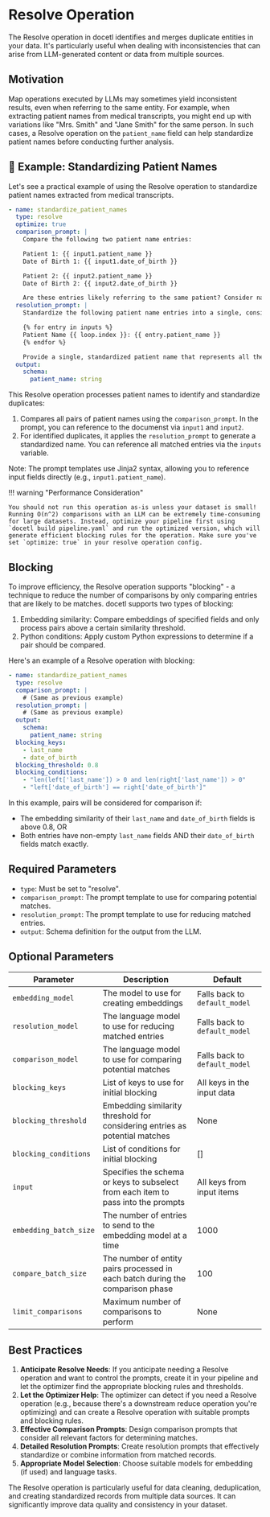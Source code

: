 # Resolve Operation

The Resolve operation in docetl identifies and merges duplicate entities in your data. It's particularly useful when dealing with inconsistencies that can arise from LLM-generated content or data from multiple sources.

## Motivation

Map operations executed by LLMs may sometimes yield inconsistent results, even when referring to the same entity. For example, when extracting patient names from medical transcripts, you might end up with variations like "Mrs. Smith" and "Jane Smith" for the same person. In such cases, a Resolve operation on the `patient_name` field can help standardize patient names before conducting further analysis.

## 🚀 Example: Standardizing Patient Names

Let's see a practical example of using the Resolve operation to standardize patient names extracted from medical transcripts.

```yaml
- name: standardize_patient_names
  type: resolve
  optimize: true
  comparison_prompt: |
    Compare the following two patient name entries:

    Patient 1: {{ input1.patient_name }}
    Date of Birth 1: {{ input1.date_of_birth }}

    Patient 2: {{ input2.patient_name }}
    Date of Birth 2: {{ input2.date_of_birth }}

    Are these entries likely referring to the same patient? Consider name similarity and date of birth. Respond with "True" if they are likely the same patient, or "False" if they are likely different patients.
  resolution_prompt: |
    Standardize the following patient name entries into a single, consistent format:

    {% for entry in inputs %}
    Patient Name {{ loop.index }}: {{ entry.patient_name }}
    {% endfor %}

    Provide a single, standardized patient name that represents all the matched entries. Use the format "LastName, FirstName MiddleInitial" if available.
  output:
    schema:
      patient_name: string
```

This Resolve operation processes patient names to identify and standardize duplicates:

1. Compares all pairs of patient names using the `comparison_prompt`. In the prompt, you can reference to the documenst via `input1` and `input2`.
2. For identified duplicates, it applies the `resolution_prompt` to generate a standardized name. You can reference all matched entries via the `inputs` variable.

Note: The prompt templates use Jinja2 syntax, allowing you to reference input fields directly (e.g., `input1.patient_name`).

!!! warning "Performance Consideration"

    You should not run this operation as-is unless your dataset is small! Running O(n^2) comparisons with an LLM can be extremely time-consuming for large datasets. Instead, optimize your pipeline first using `docetl build pipeline.yaml` and run the optimized version, which will generate efficient blocking rules for the operation. Make sure you've set `optimize: true` in your resolve operation config.

## Blocking

To improve efficiency, the Resolve operation supports "blocking" - a technique to reduce the number of comparisons by only comparing entries that are likely to be matches. docetl supports two types of blocking:

1. Embedding similarity: Compare embeddings of specified fields and only process pairs above a certain similarity threshold.
2. Python conditions: Apply custom Python expressions to determine if a pair should be compared.

Here's an example of a Resolve operation with blocking:

```yaml
- name: standardize_patient_names
  type: resolve
  comparison_prompt: |
    # (Same as previous example)
  resolution_prompt: |
    # (Same as previous example)
  output:
    schema:
      patient_name: string
  blocking_keys:
    - last_name
    - date_of_birth
  blocking_threshold: 0.8
  blocking_conditions:
    - "len(left['last_name']) > 0 and len(right['last_name']) > 0"
    - "left['date_of_birth'] == right['date_of_birth']"
```

In this example, pairs will be considered for comparison if:

- The embedding similarity of their `last_name` and `date_of_birth` fields is above 0.8, OR
- Both entries have non-empty `last_name` fields AND their `date_of_birth` fields match exactly.

## Required Parameters

- `type`: Must be set to "resolve".
- `comparison_prompt`: The prompt template to use for comparing potential matches.
- `resolution_prompt`: The prompt template to use for reducing matched entries.
- `output`: Schema definition for the output from the LLM.

## Optional Parameters

| Parameter              | Description                                                                       | Default                       |
| ---------------------- | --------------------------------------------------------------------------------- | ----------------------------- |
| `embedding_model`      | The model to use for creating embeddings                                          | Falls back to `default_model` |
| `resolution_model`     | The language model to use for reducing matched entries                            | Falls back to `default_model` |
| `comparison_model`     | The language model to use for comparing potential matches                         | Falls back to `default_model` |
| `blocking_keys`        | List of keys to use for initial blocking                                          | All keys in the input data    |
| `blocking_threshold`   | Embedding similarity threshold for considering entries as potential matches       | None                          |
| `blocking_conditions`  | List of conditions for initial blocking                                           | []                            |
| `input`                | Specifies the schema or keys to subselect from each item to pass into the prompts | All keys from input items     |
| `embedding_batch_size` | The number of entries to send to the embedding model at a time                    | 1000                          |
| `compare_batch_size`   | The number of entity pairs processed in each batch during the comparison phase    | 100                           |
| `limit_comparisons`    | Maximum number of comparisons to perform                                          | None                          |

## Best Practices

1. **Anticipate Resolve Needs**: If you anticipate needing a Resolve operation and want to control the prompts, create it in your pipeline and let the optimizer find the appropriate blocking rules and thresholds.
2. **Let the Optimizer Help**: The optimizer can detect if you need a Resolve operation (e.g., because there's a downstream reduce operation you're optimizing) and can create a Resolve operation with suitable prompts and blocking rules.
3. **Effective Comparison Prompts**: Design comparison prompts that consider all relevant factors for determining matches.
4. **Detailed Resolution Prompts**: Create resolution prompts that effectively standardize or combine information from matched records.
5. **Appropriate Model Selection**: Choose suitable models for embedding (if used) and language tasks.

The Resolve operation is particularly useful for data cleaning, deduplication, and creating standardized records from multiple data sources. It can significantly improve data quality and consistency in your dataset.
